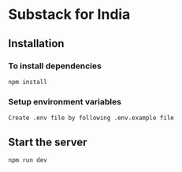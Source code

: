 # Substack for India

## Installation

### To install dependencies
```
npm install
```

### Setup environment variables
```
Create .env file by following .env.example file
```

## Start the server
```
npm run dev
```
